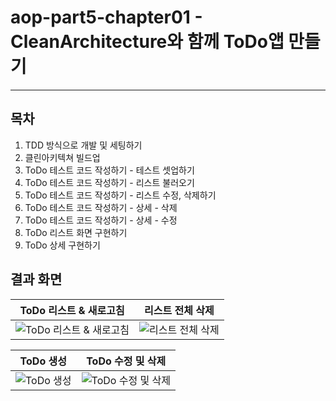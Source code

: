 # aop-part5-chapter01 - CleanArchitecture와 함께 ToDo앱 만들기

---

## 목차

1. TDD 방식으로 개발 및 세팅하기
2. 클린아키텍쳐 빌드업
3. ToDo 테스트 코드 작성하기 - 테스트 셋업하기
4. ToDo 테스트 코드 작성하기 - 리스트 불러오기
5. ToDo 테스트 코드 작성하기 - 리스트 수정, 삭제하기
6. ToDo 테스트 코드 작성하기 - 상세 - 삭제
7. ToDo 테스트 코드 작성하기 - 상세 - 수정
8. ToDo 리스트 화면 구현하기
9. ToDo 상세 구현하기


## 결과 화면

| ToDo 리스트 & 새로고침                                   | 리스트 전체 삭제                                   |
| -------------------------------------- | ------------------------------------------- |
| ![ToDo 리스트 & 새로고침](https://imgur.com/3jUOH8m.jpg) | ![리스트 전체 삭제](https://imgur.com/OJztAiC.jpg) |

| ToDo 생성                             | ToDo 수정 및 삭제                                   |
| -------------------------------------- | ------------------------------------------- |
| ![ToDo 생성](https://imgur.com/dUnSeVU.jpg) | ![ToDo 수정 및 삭제](https://imgur.com/9b3uYFK.jpg) |

